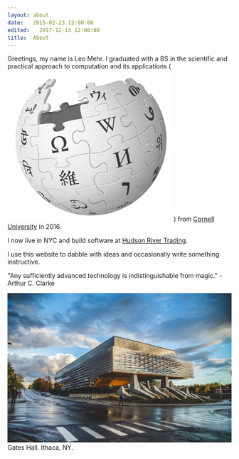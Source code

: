 ```yaml
---
layout: about
date:   2015-02-23 12:00:00
edited:   2017-12-13 12:00:00
title:  About
---
```


Greetings, my name is Leo Mehr.
I graduated with a BS in the scientific and practical approach to computation
and its applications (<a style="border:none"
href="https://en.wikipedia.org/wiki/Computer_science"><img class="embedded-img"
src="/images/wikipedia_globe.png" /></a>) from
[Cornell University](https://www.cs.cornell.edu/) in 2016.

I now live in NYC and build software at [Hudson River
Trading](http://www.hudson-trading.com/).

I use this website to dabble with ideas and occasionally write something
instructive.

"Any sufficiently advanced technology is indistinguishable from magic." - Arthur C. Clarke

<img class="large-img" src="/images/gates.jpg" />
<span class="subtle">Gates Hall. Ithaca, NY.</span>
